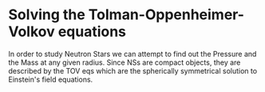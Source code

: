 # Solving the Tolman-Oppenheimer-Volkov equations

In order to study Neutron Stars we can attempt to find out the Pressure and the Mass at any given radius.
Since NSs are compact objects, they are described by the TOV eqs which are the spherically symmetrical 
solution to Einstein's field equations.